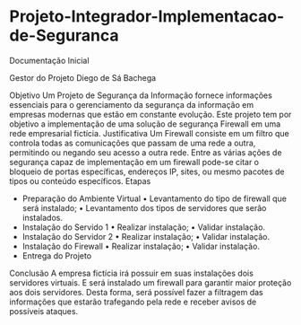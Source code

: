 # Projeto-Integrador-Implementacao-de-Seguranca
Documentação Inicial

Gestor do Projeto
Diego de Sá Bachega

Objetivo
Um Projeto de Segurança da Informação fornece informações essenciais para o gerenciamento da segurança da informação em empresas modernas que estão em constante evolução. Este projeto tem por objetivo a implementação de uma solução de segurança Firewall em uma rede empresarial fictícia. 
Justificativa
Um Firewall consiste em um filtro que controla todas as comunicações que passam de uma rede a outra, permitindo ou negando seu acesso a outra rede. Entre as várias ações de segurança capaz de implementação em um firewall pode-se citar o bloqueio de portas específicas, endereços IP, sites, ou mesmo pacotes de tipos ou conteúdo específicos. 
Etapas
- Preparação do Ambiente Virtual 
•	Levantamento do tipo de firewall que será instalado;
•	Levantamento dos tipos de servidores que serão instalados.
- Instalação do Servido 1 
•	Realizar instalação;
•	Validar instalação.
- Instalação do Servidor 2
•	Realizar instalação;
•	Validar instalação.
- Instalação do Firewall 
•	Realizar instalação;
•	Validar instalação.
- Entrega do Projeto

Conclusão 
A empresa fictícia irá possuir em suas instalações dois servidores virtuais. E será instalado um firewall para garantir maior proteção aos dois servidores. Desta forma, será possível fazer a filtragem das informações que estarão trafegando pela rede e receber avisos de possíveis ataques.
